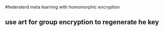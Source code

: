 #federaterd meta learning with homomorphic encryption 
## use art for group encryption to regenerate he key
